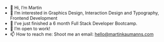 - 👋 Hi, I’m Martin
- 👀 I’m interested in Graphics Design, Interaction Design and Typography, Frontend Development 
- 🌱 I’ve just finished a 6 month Full Stack Developer Bootcamp.
- 💞️ I’m open to work!
- 📫 How to reach me: Shoot me an email: hello@martinkaumanns.com

<!---

👋 Hi, I’m Martin, a Full-Stack Javascript developer with 10+ years creative experience as a senior art director. Experienced in JavaScript(ES6), React, HTML, CSS, MongoDB, Express, NodeJS, Figma and Adobe Creative Suite.
🎨 After many years working as a design professional, I'm curious to dig deeper into the technical side of building web applications.
I am excited to dive deep in multiple areas, and keen to look under the hood and learn new skills.

MartinKaumanns/MartinKaumanns is a ✨ special ✨ repository because its `README.md` (this file) appears on your GitHub profile.
You can click the Preview link to take a look at your changes.
--->
